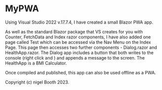 # MyPWA

Using Visual Studio 2022 v.17.7.4, I have created a small Blazor PWA app.

As well as the standard Blazor package that VS creates for you with Counter, FetchData and Index razor components, I have also added one page called Test
which can be accessed via the Nav Menu on the Index Page.  This page then accesses two further components - Dialog.razor and HealthApp.razor.  The Dialog 
app includes a button that both writes to the console (right click and <inspect>) and appends a message to the screen.  The HealthApp is a BMI Calculator.

Once compiled and published, this app can also be used offline as a PWA.

Copyright (c) nigel Booth 2023.